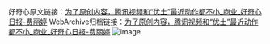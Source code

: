 好奇心原文链接：[为了原创内容，腾讯视频和“优土”最近动作都不小_商业_好奇心日报-费丽婷](https://www.qdaily.com/articles/7256.html)
WebArchive归档链接：[为了原创内容，腾讯视频和“优土”最近动作都不小_商业_好奇心日报-费丽婷](http://web.archive.org/web/20190624045221/https://www.qdaily.com/articles/7256.html)
![image](http://ww3.sinaimg.cn/large/007d5XDply1g3x0r1bo6vj30u02uie81)